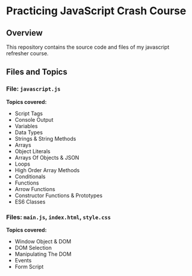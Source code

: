 # Practicing JavaScript Crash Course

## Overview

This repository contains the source code and files of my javascript refresher course.

## Files and Topics

### File: `javascript.js`

**Topics covered:**
- Script Tags
- Console Output
- Variables
- Data Types
- Strings & String Methods
- Arrays
- Object Literals
- Arrays Of Objects & JSON
- Loops
- High Order Array Methods
- Conditionals
- Functions
- Arrow Functions
- Constructor Functions & Prototypes
- ES6 Classes

### Files: `main.js`, `index.html`, `style.css`

**Topics covered:**
- Window Object & DOM
- DOM Selection
- Manipulating The DOM
- Events
- Form Script
